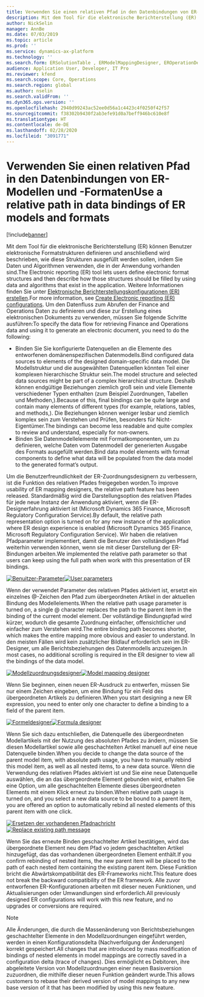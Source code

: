 ```yaml
---
title: Verwenden Sie einen relativen Pfad in den Datenbindungen von ER-Modellen und -Formaten
description: Mit dem Tool für die elektronische Berichterstellung (ER) können Benutzer elektronische Formatstrukturen definieren und anschließend wird beschrieben, wie diese Strukturen ausgefüllt werden sollen, indem Sie Daten und Algorithmen verwenden, die in der Anwendung vorhanden sind.
author: NickSelin
manager: AnnBe
ms.date: 07/03/2019
ms.topic: article
ms.prod: ''
ms.service: dynamics-ax-platform
ms.technology: ''
ms.search.form: ERSolutionTable , ERModelMappingDesigner, EROperationDesigner, ERExpressionDesignerFormula
audience: Application User, Developer, IT Pro
ms.reviewer: kfend
ms.search.scope: Core, Operations
ms.search.region: global
ms.author: nselin
ms.search.validFrom: ''
ms.dyn365.ops.version: ''
ms.openlocfilehash: 2940d99243ac52ee0d56a1c4423c4f0250f42f57
ms.sourcegitcommit: f38302b9430f2ab3efe91d0a7beff946bc610e8f
ms.translationtype: HT
ms.contentlocale: de-DE
ms.lasthandoff: 02/28/2020
ms.locfileid: "3091771"
---
```

# <a name="use-a-relative-path-in-data-bindings-of-er-models-and-formats"></a><span data-ttu-id="f9276-103">Verwenden Sie einen relativen Pfad in den Datenbindungen von ER-Modellen und -Formaten</span><span class="sxs-lookup"><span data-stu-id="f9276-103">Use a relative path in data bindings of ER models and formats</span></span>

[!include[banner](../includes/banner.md)]

<span data-ttu-id="f9276-104">Mit dem Tool für die elektronische Berichterstellung (ER) können Benutzer elektronische Formatstrukturen definieren und anschließend wird beschrieben, wie diese Strukturen ausgefüllt werden sollen, indem Sie Daten und Algorithmen verwenden, die in der Anwendung vorhanden sind.</span><span class="sxs-lookup"><span data-stu-id="f9276-104">The Electronic reporting (ER) tool lets users define electronic format structures and then describe how those structures should be filled by using data and algorithms that exist in the application.</span></span> <span data-ttu-id="f9276-105">Weitere Informationen finden Sie unter [Elektronische Berichterstellungskonfigurationen (ER) erstellen](electronic-reporting-configuration.md).</span><span class="sxs-lookup"><span data-stu-id="f9276-105">For more information, see [Create Electronic reporting (ER) configurations](electronic-reporting-configuration.md).</span></span> <span data-ttu-id="f9276-106">Um den Datenfluss zum Abrufen der Finance and Operations Daten zu definieren und diese zur Erstellung eines elektronischen Dokuments zu verwenden, müssen Sie folgende Schritte ausführen:</span><span class="sxs-lookup"><span data-stu-id="f9276-106">To specify the data flow for retrieving Finance and Operations data and using it to generate  an electronic document, you need to do the following:</span></span>

- <span data-ttu-id="f9276-107">Binden Sie Sie konfigurierte Datenquellen an die Elemente des entworfenen domänenspezifischen Datenmodells.</span><span class="sxs-lookup"><span data-stu-id="f9276-107">Bind configured data sources to elements of the designed domain-specific data model.</span></span> <span data-ttu-id="f9276-108">Die Modellstruktur und die ausgewählten Datenquellen könnten Teil einer komplexen hierarchische Struktur sein.</span><span class="sxs-lookup"><span data-stu-id="f9276-108">The model structure and selected data sources might be part of a complex hierarchical structure.</span></span> <span data-ttu-id="f9276-109">Deshalb können endgültige Beziehungen ziemlich groß sein und viele Elemente verschiedener Typen enthalten (zum Beispiel Zuordnungen, Tabellen und Methoden,).</span><span class="sxs-lookup"><span data-stu-id="f9276-109">Because of this, final bindings can be quite large and contain many elements of different types (for example, relations, tables, and methods,).</span></span> <span data-ttu-id="f9276-110">Die Beziehungen können weniger lesbar und ziemlich komplex sein zum Verstehen und Prüfen, besonders für Nicht-Eigentümer.</span><span class="sxs-lookup"><span data-stu-id="f9276-110">The bindings can become less readable and quite complex to review and understand, especially for non-owners.</span></span> 
- <span data-ttu-id="f9276-111">Binden Sie Datenmodellelemente mit Formatkomponenten, um zu definieren, welche Daten vom Datenmodell der generierten Ausgabe des Formats ausgefüllt werden.</span><span class="sxs-lookup"><span data-stu-id="f9276-111">Bind data model elements with format components to define what data will be populated from the data model to the generated format’s output.</span></span>

<span data-ttu-id="f9276-112">Um die Benutzerfreundlichkeit der ER-Zuordnungsdesignern zu verbessern, ist die Funktion des relativen Pfades freigegeben worden.</span><span class="sxs-lookup"><span data-stu-id="f9276-112">To improve usability of ER mapping designers, the relative path feature has been released.</span></span> <span data-ttu-id="f9276-113">Standardmäßig wird die Darstellungsoption des relativen Pfades für jede neue Instanz der Anwendung aktiviert, wenn die ER-Designerfahrung aktiviert ist (Microsoft Dynamics 365 Finance, Microsoft Regulatory Configuration Service).</span><span class="sxs-lookup"><span data-stu-id="f9276-113">By default, the relative path representation option is turned on for any new instance of the application where ER design experience is enabled (Microsoft Dynamics 365 Finance, Microsoft Regulatory Configuration Service).</span></span> <span data-ttu-id="f9276-114">Wir haben die relativen Pfadparameter implementiert, damit die Benutzer den vollständigen Pfad weiterhin verwenden können, wenn sie mit dieser Darstellung der ER-Bindungen arbeiten.</span><span class="sxs-lookup"><span data-stu-id="f9276-114">We implemented the relative path parameter so that users can keep using the full path when work with this presentation of ER bindings.</span></span>

<span data-ttu-id="f9276-115">[![Benuitzer-Parameter](./media/relative-path-01.png)](./media/relative-path-01.png)</span><span class="sxs-lookup"><span data-stu-id="f9276-115">[![User parameters](./media/relative-path-01.png)](./media/relative-path-01.png)</span></span>

 
<span data-ttu-id="f9276-116">Wenn der verwendet Parameter des relativen Pfades aktiviert ist, ersetzt ein einzelnes @-Zeichen den Pfad zum übergeordneten Artikel in der aktuellen Bindung des Modellelements.</span><span class="sxs-lookup"><span data-stu-id="f9276-116">When the relative path usage parameter is turned on, a single @ character replaces the path to the parent item in the binding of the current model element.</span></span> <span data-ttu-id="f9276-117">Der vollständige Bindungspfad wird kürzer, wodurch die gesamte Zuordnung einfacher, offensichtlicher und einfacher zum Verstehen wird.</span><span class="sxs-lookup"><span data-stu-id="f9276-117">The entire binding path becomes shorter, which makes the entire mapping more obvious and easier to understand.</span></span> <span data-ttu-id="f9276-118">In den meisten Fällen wird kein zusätzlicher Bildlauf erforderlich sein im ER-Designer, um alle Berichtsbeziehungen des Datenmodells anzuzeigen.</span><span class="sxs-lookup"><span data-stu-id="f9276-118">In most cases, no additional scrolling is required in the ER designer to view all the bindings of the data model.</span></span>

<span data-ttu-id="f9276-119">[![Modellzuordnungsdesigner](./media/relative-path-02.png)](./media/relative-path-02.png)</span><span class="sxs-lookup"><span data-stu-id="f9276-119">[![Model mapping designer](./media/relative-path-02.png)](./media/relative-path-02.png)</span></span>
 
<span data-ttu-id="f9276-120">Wenn Sie beginnen, einen neuen ER-Ausdruck zu entwerfen, müssen Sie nur einem Zeichen eingeben, um eine Bindung für ein Feld des übergeordneten Artikels zu definieren.</span><span class="sxs-lookup"><span data-stu-id="f9276-120">When you start designing a new ER expression, you need to enter only one character to define a binding to a field of the parent item.</span></span>

<span data-ttu-id="f9276-121">[![Formeldesigner](./media/relative-path-03.png)](./media/relative-path-03.png)</span><span class="sxs-lookup"><span data-stu-id="f9276-121">[![Formula designer](./media/relative-path-03.png)](./media/relative-path-03.png)</span></span>
 
<span data-ttu-id="f9276-122">Wenn Sie sich dazu entschließen, die Datenquelle des übergeordneten Modellartikels mit der Nutzung des absoluten Pfades zu ändern, müssen Sie diesen Modellartikel sowie alle geschachtelten Artikel manuell auf eine neue Datenquelle binden.</span><span class="sxs-lookup"><span data-stu-id="f9276-122">When you decide to change the data source of the parent model item, with absolute path usage, you have to manually rebind this model item, as well as all nested items, to a new data source.</span></span> <span data-ttu-id="f9276-123">Wenn die Verwendung des relativen Pfades aktiviert ist und Sie eine neue Datenquelle auswählen, die an das übergeordnete Element gebunden wird, erhalten Sie eine Option, um alle geschachtelten Elemente dieses übergeordneten Elements mit einem Klick erneut zu binden.</span><span class="sxs-lookup"><span data-stu-id="f9276-123">When relative path usage is turned on, and you select a new data source to be bound to a parent item, you are offered an option to automatically rebind all nested elements of this parent item with one click.</span></span>

<span data-ttu-id="f9276-124">[![Ersetzen der vorhandenen Pfadnachricht](./media/relative-path-04.png)](./media/relative-path-04.png)</span><span class="sxs-lookup"><span data-stu-id="f9276-124">[![Replace existing path message](./media/relative-path-04.png)](./media/relative-path-04.png)</span></span>
 
<span data-ttu-id="f9276-125">Wenn Sie das erneute Binden geschachtelter Artikel bestätigen, wird das übergeordnete Element neu dem Pfad vo jedem geschachtelten Artikel hinzugefügt, das das vorhandenen übergeordneten Element enthält.</span><span class="sxs-lookup"><span data-stu-id="f9276-125">If you confirm rebinding of nested items, the new parent item will be placed to the path of each nested item containing the existing parent item.</span></span>
<span data-ttu-id="f9276-126">Diese Funktion bricht die Abwärtskompatibilität des ER-Frameworks nicht.</span><span class="sxs-lookup"><span data-stu-id="f9276-126">This feature does not break the backward compatibility of the ER framework.</span></span> <span data-ttu-id="f9276-127">Alle zuvor entworfenen ER-Konfigurationen arbeiten mit dieser neuen Funktionen, und Aktualisierungen oder Umwandlungen sind erforderlich.</span><span class="sxs-lookup"><span data-stu-id="f9276-127">All previously designed ER configurations will work with this new feature, and no upgrades or conversions are required.</span></span>

> [!NOTE]
> <span data-ttu-id="f9276-128">Alle Änderungen, die durch die Massenänderung von Berichtsbeziehungen geschachtelter Elemente in den Modellzuordnungen eingeführt werden, werden in einen Konfigurationsdelta (Nachverfolgung der Änderungen) korrekt gespeichert.</span><span class="sxs-lookup"><span data-stu-id="f9276-128">All changes that are introduced by mass modification of bindings of nested elements in model mappings are correctly saved in a configuration delta (trace of changes).</span></span> <span data-ttu-id="f9276-129">Dies ermöglicht es Debitoren, ihre abgeleitete Version von Modellzuordnungen einer neuen Basisversion zuzuordnen, die mithilfe dieser neuen Funktion geändert wurde.</span><span class="sxs-lookup"><span data-stu-id="f9276-129">This allows customers to rebase their derived version of model mappings to any new base version of it that has been modified by using this new feature.</span></span>
